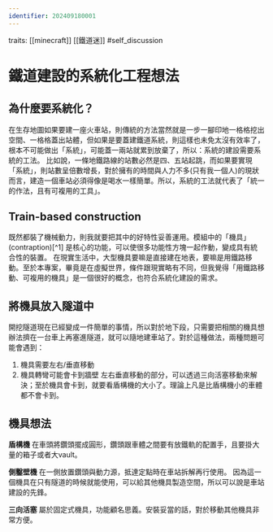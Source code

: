 ```yaml
---
identifier: 202409180001
---
```


traits: [[minecraft]] [[鐵道迷]] #self_discussion
# 鐵道建設的系統化工程想法

## 為什麼要系統化？
在生存地圖如果要建一座火車站，則傳統的方法當然就是一步一腳印地一格格挖出空間、一格格蓋出站體，但如果是要蓋建鐵道系統，則這樣也未免太沒有效率了，根本不可能做出「系統」，可能蓋一兩站就累到放棄了，所以：系統的建設需要系統的工法。
比如說，一條地鐵路線的站數必然是四、五站起跳，而如果要實現「系統」，則站數呈倍數增長，對於擁有的時間與人力不多(只有我一個人)的現狀而言，建造一個車站必須得像是喝水一樣簡單。所以，系統的工法就代表了「統一的作法，且有可複用的工具」。
## Train-based construction
既然都裝了機械動力，則我就要把其中的好特性妥善運用。模組中的「機具」(contraption)[^1] 是核心的功能，可以使很多功能性方塊一起作動，變成具有統合性的裝置。
在現實生活中，大型機具要嘛是直接建在地表，要嘛是用鐵路移動。至於本專案，畢竟是在虛擬世界，條件跟現實略有不同，但我覺得「用鐵路移動、可複用的機具」是一個很好的概念，也符合系統化建設的需求。

## 將機具放入隧道中
開挖隧道現在已經變成一件簡單的事情，所以對於地下段，只需要把相關的機具想辦法擠在一台車上再塞進隧道，就可以隨地建車站了。對於這種做法，兩種問題可能會遇到：
1. 機具需要左右/垂直移動
2. 機具轉彎可能會卡到牆壁
左右垂直移動的部分，可以透過三向活塞移動來解決；至於機具會卡到，就要看盾構機的大小了。理論上凡是比盾構機小的車體都不會卡到。

## 機具想法
**盾構機**
在車頭將鑽頭擺成圓形，鑽頭跟車體之間要有放鐵軌的配置手，且要掛大量的箱子或者大vault。

 **側鑿壁機**
 在一側放置鑽頭與動力源，抵達定點時在車站拆解再行使用。
 因為這一個機具在只有隧道的時候就能使用，可以給其他機具製造空間，所以可以說是車站建設的先鋒。

**三向活塞**
屬於固定式機具，功能顧名思義。安裝妥當的話，對於移動其他機具非常方便。